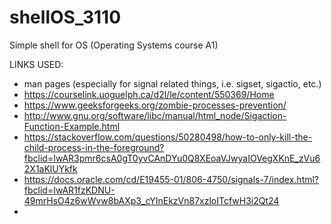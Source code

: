 # shellOS_3110
Simple shell for OS (Operating Systems course A1)

LINKS USED:
- man pages (especially for signal related things, i.e. sigset, sigactio, etc.)
- https://courselink.uoguelph.ca/d2l/le/content/550369/Home
- https://www.geeksforgeeks.org/zombie-processes-prevention/
- http://www.gnu.org/software/libc/manual/html_node/Sigaction-Function-Example.html
- https://stackoverflow.com/questions/50280498/how-to-only-kill-the-child-process-in-the-foreground?fbclid=IwAR3pmr6csA0gT0yvCAnDYu0Q8XEoaVJwyaIOVegXKnE_zVu62X1aKlUYkfk
- https://docs.oracle.com/cd/E19455-01/806-4750/signals-7/index.html?fbclid=IwAR1fzKDNU-49mrHsO4z6wWvw8bAXp3_cYInEkzVn87xzloITcfwH3i2Qt24
- 